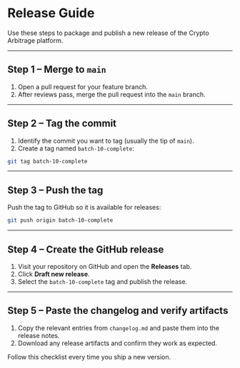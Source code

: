 # Release Guide

Use these steps to package and publish a new release of the Crypto Arbitrage platform.

---

## Step 1 – Merge to `main`

1. Open a pull request for your feature branch.
2. After reviews pass, merge the pull request into the `main` branch.

---

## Step 2 – Tag the commit

1. Identify the commit you want to tag (usually the tip of `main`).
2. Create a tag named `batch-10-complete`:

```bash
git tag batch-10-complete
```

---

## Step 3 – Push the tag

Push the tag to GitHub so it is available for releases:

```bash
git push origin batch-10-complete
```

---

## Step 4 – Create the GitHub release

1. Visit your repository on GitHub and open the **Releases** tab.
2. Click **Draft new release**.
3. Select the `batch-10-complete` tag and publish the release.

---

## Step 5 – Paste the changelog and verify artifacts

1. Copy the relevant entries from `changelog.md` and paste them into the release notes.
2. Download any release artifacts and confirm they work as expected.

Follow this checklist every time you ship a new version.

